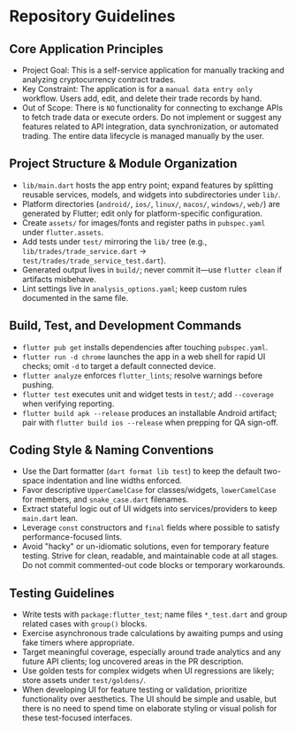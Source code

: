 # Repository Guidelines

## Core Application Principles

- Project Goal: This is a self-service application for manually tracking and analyzing cryptocurrency contract trades.
- Key Constraint: The application is for a `manual data entry only` workflow. Users add, edit, and delete their trade records by hand.
- Out of Scope: There is `NO` functionality for connecting to exchange APIs to fetch trade data or execute orders. Do not implement or suggest any features related to API integration, data synchronization, or automated trading. The entire data lifecycle is managed manually by the user.

## Project Structure & Module Organization

- `lib/main.dart` hosts the app entry point; expand features by splitting reusable services, models, and widgets into subdirectories under `lib/`.
- Platform directories (`android/`, `ios/`, `linux/`, `macos/`, `windows/`, `web/`) are generated by Flutter; edit only for platform-specific configuration.
- Create `assets/` for images/fonts and register paths in `pubspec.yaml` under `flutter.assets`.
- Add tests under `test/` mirroring the `lib/` tree (e.g., `lib/trades/trade_service.dart` → `test/trades/trade_service_test.dart`).
- Generated output lives in `build/`; never commit it—use `flutter clean` if artifacts misbehave.
- Lint settings live in `analysis_options.yaml`; keep custom rules documented in the same file.

## Build, Test, and Development Commands

- `flutter pub get` installs dependencies after touching `pubspec.yaml`.
- `flutter run -d chrome` launches the app in a web shell for rapid UI checks; omit `-d` to target a default connected device.
- `flutter analyze` enforces `flutter_lints`; resolve warnings before pushing.
- `flutter test` executes unit and widget tests in `test/`; add `--coverage` when verifying reporting.
- `flutter build apk --release` produces an installable Android artifact; pair with `flutter build ios --release` when prepping for QA sign-off.

## Coding Style & Naming Conventions

- Use the Dart formatter (`dart format lib test`) to keep the default two-space indentation and line widths enforced.
- Favor descriptive `UpperCamelCase` for classes/widgets, `lowerCamelCase` for members, and `snake_case.dart` filenames.
- Extract stateful logic out of UI widgets into services/providers to keep `main.dart` lean.
- Leverage `const` constructors and `final` fields where possible to satisfy performance-focused lints.
- Avoid "hacky" or un-idiomatic solutions, even for temporary feature testing. Strive for clean, readable, and maintainable code at all stages. Do not commit commented-out code blocks or temporary workarounds.

## Testing Guidelines

- Write tests with `package:flutter_test`; name files `*_test.dart` and group related cases with `group()` blocks.
- Exercise asynchronous trade calculations by awaiting pumps and using fake timers where appropriate.
- Target meaningful coverage, especially around trade analytics and any future API clients; log uncovered areas in the PR description.
- Use golden tests for complex widgets when UI regressions are likely; store assets under `test/goldens/`.
- When developing UI for feature testing or validation, prioritize functionality over aesthetics. The UI should be simple and usable, but there is no need to spend time on elaborate styling or visual polish for these test-focused interfaces.